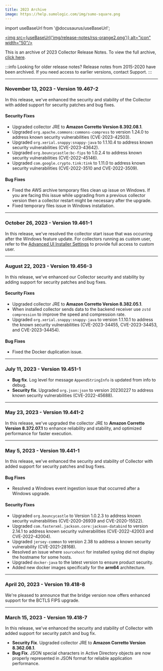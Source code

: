 ```yaml
---
title: 2023 Archive
image: https://help.sumologic.com/img/sumo-square.png
---
```


import useBaseUrl from '@docusaurus/useBaseUrl';

<a href="https://help.sumologic.com/release-notes-collector/rss.xml"><img src={useBaseUrl('img/release-notes/rss-orange2.png')} alt="icon" width="50"/></a>

This is an archive of 2023 Collector Release Notes. To view the full archive, [click here](/release-notes-collector/archive).

:::info Looking for older release notes?
Release notes from 2015-2020 have been archived. If you need access to earlier versions, contact Support.
:::

<!--truncate-->

---
### November 13, 2023 - Version 19.467-2

In this release, we've enhanced the security and stability of the Collector with added support for security patches and bug fixes.

#### Security Fixes

- Upgraded collector JRE to **Amazon Corretto Version 8.392.08.1**.
- Upgraded `org.apache.commons:commons-compress` to version 1.24.0 to address known security vulnerabilities (CVE-2023-42503).
- Upgraded `org.xerial.snappy:snappy-java` to 1.1.10.4 to address known security vulnerabilities (CVE-2023-43642).
- Upgraded `org.bouncycastle:bc-fips` to 1.0.2.4 to address known security vulnerabilities (CVE-2022-45146).
- Upgraded `com.google.crypto.tink:tink` to 1.11.0 to address known security vulnerabilities (CVE-2022-3510 and CVE-2022-3509).

#### Bug Fixes

- Fixed the AWS archive temporary files clean up issue on Windows. If you are facing this issue while upgrading from a previous collector version then a collector restart might be necessary after the upgrade.
- Fixed temporary files issue in Windows installation.

---
### October 26, 2023 - Version 19.461-1

In this release, we've resolved the collector start issue that was occurring after the Windows feature update. For collectors running as custom user, refer to the [Advanced UI Installer Settings](/docs/send-data/installed-collectors/collector-installation-reference/advanced-ui-installer-settings#provide-full-control-access-for-custom-user) to provide full access to custom user.


---
### August 22, 2023 - Version 19.456-3

In this release, we've enhanced our Collector security and stability by adding support for security patches and bug fixes.

#### Security Fixes

- Upgraded collector JRE to **Amazon Corretto Version 8.382.05.1**.
- When installed collector sends data to the backend receiver use `zstd compression` to improve the speed and compression rate.
- Upgraded `org.xerial.snappy:snappy-java` to version 1.1.10.1 to address the known security vulnerabilities (CVE-2023-34455, CVE-2023-34453, and CVE-2023-34454).

#### Bug Fixes

- Fixed the Docker duplication issue.


---
### July 11, 2023 - Version 19.451-1

* **Bug fix**. Log level for message `AppendStringInfo` is updated from info to debug.
* **Security fix**. Upgraded `org.json:json` to version 20230227 to address known security vulnerabilities (CVE-2022-45688).

---
### May 23, 2023 - Version 19.441-2

In this release, we've upgraded the collector JRE to **Amazon Corretto Version 8.372.07.1** to enhance reliability and stability, and optimized performance for faster execution.

---
### May 5, 2023 - Version 19.441-1

In this release, we've enhanced the security and stability of Collector with added support for security patches and bug fixes.

#### Bug Fixes

* Resolved a Windows event ingestion issue that occurred after a Windows upgrade.

#### Security Fixes

* Upgraded `org.bouncycastle` to Version 1.0.2.3 to address known security vulnerabilities (CVE-2020-26939 and CVE-2020-15522).
* Upgraded `com.fasterxml.jackson.core:jackson-databind` to version 2.14.1 to address known security vulnerabilities (CVE-2022-42003 and CVE-2022-42004).
* Upgraded `jersey-common` to version 2.38 to address a known security vulnerability (CVE-2021-28168).
* Resolved an issue where `sourcehost` for installed syslog did not display the hostname for some hosts.
* Upgraded `docker-java` to the latest version to ensure product security.
* Added new docker images specifically for the **arm64** architecture.


---
### April 20, 2023 - Version 19.418-8

We're pleased to announce that the bridge version now offers enhanced support for the BCTLS FIPS upgrade.


---
### March 15, 2023 - Version 19.418-7

In this release, we've enhanced the security and stability of Collector with added support for security patch and bug fix.

 * **Security Fix**. Upgraded collector JRE to **Amazon Corretto Version 8.362.08.1**.
 * **Bug Fix**. JSON special characters in Active Directory objects are now properly represented in JSON format for reliable application performance.
